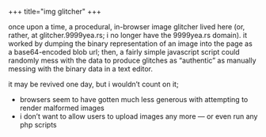 +++
title="img glitcher"
+++

once upon a time, a procedural, in-browser image glitcher lived here (or,
rather, at glitcher.9999yea.rs; i no longer have the 9999yea.rs domain). it
worked by dumping the binary representation of an image into the page as a
base64-encoded blob url; then, a fairly simple javascript script could randomly
mess with the data to produce glitches as “authentic” as manually messing with
the binary data in a text editor.

it may be revived one day, but i wouldn’t count on it;

- browsers seem to have gotten much less generous with attempting to render
  malformed images
- i don’t want to allow users to upload images any more — or even run any php
  scripts
